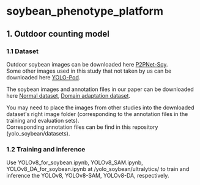 # soybean_phenotype_platform

## 1. Outdoor counting model 

### 1.1 Dataset
Outdoor soybean images can be downloaded here [P2PNet-Soy](https://github.com/UTokyo-FieldPhenomics-Lab/P2PNet-Soy?tab=readme-ov-file).    
Some other images used in this study that not taken by us can be downloaded here [YOLO-Pod](https://drive.google.com/drive/folders/1-Ouj8fFG_owOnJtDDGBQ29_gDyCUdu93).    

The soybean images and annotation files in our paper can be downloaded here [Normal dataset](https://drive.google.com/file/d/1PmQALeJxR7hxE7UHhgGxQfSc0xXBSHec/view?usp=drive_link), [Domain adaptation dataset](https://drive.google.com/file/d/1PmQALeJxR7hxE7UHhgGxQfSc0xXBSHec/view?usp=drive_link).    

You may need to place the images from other studies into the downloaded dataset's right image folder (corresponding to the annotation files in the training and evaluation sets).    
Corresponding annotation files can be find in this repository (yolo_soybean/datasets).      

### 1.2 Training and inference
Use YOLOv8_for_soybean.ipynb, YOLOv8_SAM.ipynb, YOLOv8_DA_for_soybean.ipynb at /yolo_soybean/ultralytics/ to train and inference the YOLOv8, YOLOv8-SAM, YOLOv8-DA, respectively.    



